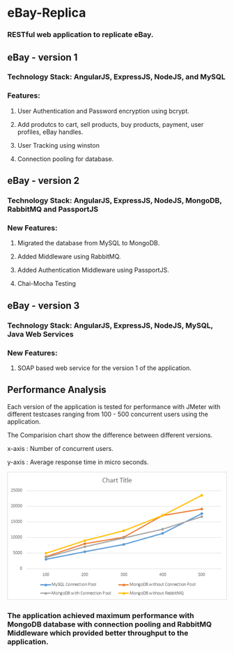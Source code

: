 # eBay-Replica

### RESTful web application to replicate eBay.

## eBay - version 1 
### Technology Stack: AngularJS, ExpressJS, NodeJS, and MySQL 

### Features:

1. User Authentication and Password encryption using bcrypt.

2. Add produtcs to cart, sell products, buy products, payment, user profiles, eBay handles.

3. User Tracking using winston

3. Connection pooling for database.

## eBay - version 2 
### Technology Stack: AngularJS, ExpressJS, NodeJS, MongoDB, RabbitMQ and PassportJS 

### New Features:

1. Migrated the database from MySQL to MongoDB.

2. Added Middleware using RabbitMQ.

3. Added Authentication Middleware using PassportJS.

4. Chai-Mocha Testing

## eBay - version 3 

### Technology Stack: AngularJS, ExpressJS, NodeJS, MySQL, Java Web Services 

### New Features:

1. SOAP based web service for the version 1 of the application.

## Performance Analysis

Each version of the application is tested for performance with JMeter with different testcases ranging from 100 - 500 concurrent users using the application.

The Comparision chart show the difference between different versions.

x-axis : Number of concurrent users.

y-axis : Average response time in micro seconds.

![Alt text](https://github.com/arunabh05/eBay-Replica/blob/master/comparision_chart2.png)

### The application achieved maximum performance with MongoDB database with connection pooling and RabbitMQ Middleware which provided better throughput to the application.
